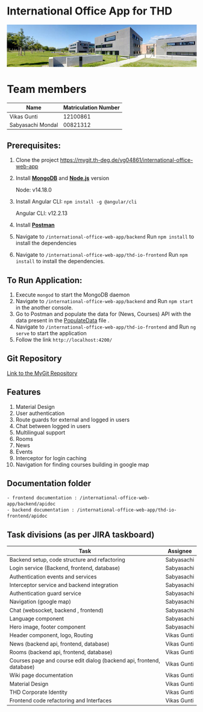 # International Office App for THD

![THD campus](thd_campus.jpg)

# Team members

| Name              | Matriculation Number |
| ----------------- | -------------------- |
| Vikas Gunti       | 12100861             |
| Sabyasachi Mondal | 00821312             |



## Prerequisites:

 1. Clone the project https://mygit.th-deg.de/vg04861/international-office-web-app  
 2. Install **[MongoDB](https://www.mongodb.com/try/download/community)** and **[Node.js](https://nodejs.org/en/download/)** version 

    Node: v14.18.0
 
 3. Install Angular CLI: `npm install -g @angular/cli` 

    Angular CLI: v12.2.13

 4. Install **[Postman](https://www.postman.com/downloads/)** 

 4. Navigate to `/international-office-web-app/backend` Run `npm install` to install the dependencies
 5. Navigate to `/international-office-web-app/thd-io-frontend` Run `npm install` to install the dependencies.


## To Run Application:

1. Execute `mongod` to start the MongoDB daemon
2. Navigate to `/international-office-web-app/backend` and Run `npm start` in the another console.
3. Go to Postman and populate the data for (News, Courses) API with the data present in the [PopulateData](https://mygit.th-deg.de/vg04861/international-office-web-app/-/blob/5fd44a41e0d050b5bb4b8e9341ab2dc8bf2d05a3/PopulateData) file .
4. Navigate to `/international-office-web-app/thd-io-frontend` and Run `ng serve` to start the application 
5. Follow the link `http://localhost:4200/`





## Git Repository

[Link to the MyGit Repository](https://mygit.th-deg.de/vg04861/international-office-web-app.git)

## Features
1. Material Design
2. User authentication
3. Route guards for external and logged in users
4. Chat between logged in users
5. Multilingual support
6. Rooms
7. News
8. Events
9. Interceptor for login caching
10. Navigation for finding courses building in google map

## Documentation folder

    - frontend documentation : /international-office-web-app/backend/apidoc
    - backend documentation : /international-office-web-app/thd-io-frontend/apidoc

## Task divisions (as per JIRA taskboard)

| Task            | Assignee |
| ----------------- | -------------------- |
| Backend setup, code structure and refactoring | Sabyasachi |
| Login service (Backend, frontend, database) | Sabyasachi |
| Authentication events and services | Sabyasachi |
| Interceptor service and backend integration | Sabyasachi |
| Authentication guard service | Sabyasachi |
| Navigation (google map) | Sabyasachi |
| Chat (websocket, backend , frontend) | Sabyasachi |
| Language component | Sabyasachi |
| Hero image, footer component | Sabyasachi |
| Header component, logo, Routing | Vikas Gunti |
| News (backend api, frontend, database) | Vikas Gunti |
| Rooms (backend api, frontend, database) | Vikas Gunti |
| Courses page and course edit dialog (backend api, frontend, database) | Vikas Gunti |
| Wiki page documentation | Vikas Gunti |
| Material Design| Vikas Gunti |
| THD Corporate Identity | Vikas Gunti |
| Frontend code refactoring and Interfaces | Vikas Gunti |
